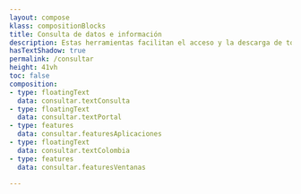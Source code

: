 ```yaml
---
layout: compose
klass: compositionBlocks
title: Consulta de datos e información
description: Estas herramientas facilitan el acceso y la descarga de todos los registros biológicos, incluidos los datos de los especímenes de colecciones biológicas y eventos de muestreo.
hasTextShadow: true
permalink: /consultar
height: 41vh
toc: false
composition:
- type: floatingText
  data: consultar.textConsulta
- type: floatingText
  data: consultar.textPortal
- type: features
  data: consultar.featuresAplicaciones
- type: floatingText
  data: consultar.textColombia
- type: features
  data: consultar.featuresVentanas

---
```

